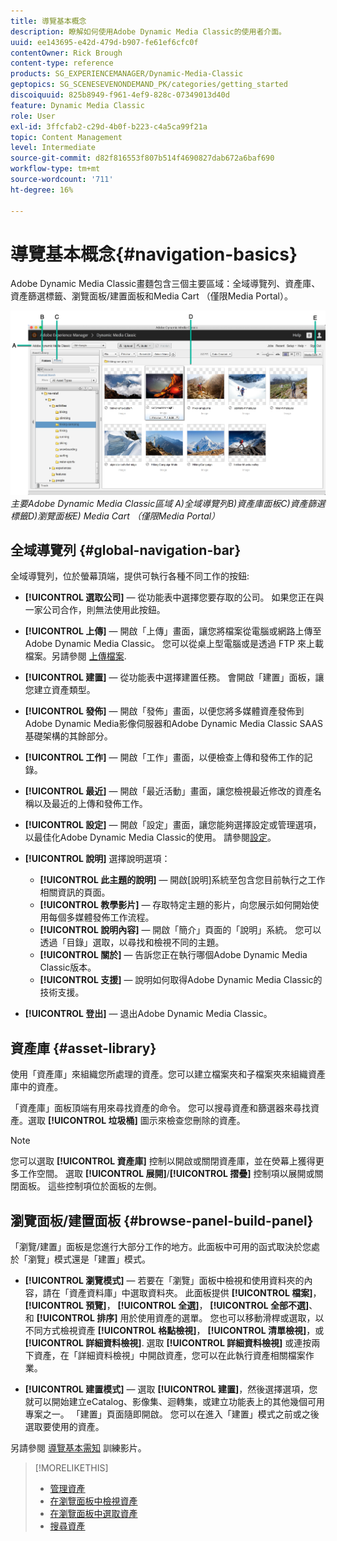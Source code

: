 ```yaml
---
title: 導覽基本概念
description: 瞭解如何使用Adobe Dynamic Media Classic的使用者介面。
uuid: ee143695-e42d-479d-b907-fe61ef6cfc0f
contentOwner: Rick Brough
content-type: reference
products: SG_EXPERIENCEMANAGER/Dynamic-Media-Classic
geptopics: SG_SCENESEVENONDEMAND_PK/categories/getting_started
discoiquuid: 825b8949-f961-4ef9-828c-07349013d40d
feature: Dynamic Media Classic
role: User
exl-id: 3ffcfab2-c29d-4b0f-b223-c4a5ca99f21a
topic: Content Management
level: Intermediate
source-git-commit: d82f816553f807b514f4690827dab672a6baf690
workflow-type: tm+mt
source-wordcount: '711'
ht-degree: 16%

---
```


# 導覽基本概念{#navigation-basics}

Adobe Dynamic Media Classic畫麵包含三個主要區域：全域導覽列、資產庫、資產篩選標籤、瀏覽面板/建置面板和Media Cart （僅限Media Portal）。

![導覽基本需知](/help/using/assets/gs_navigation_basics_popup_popup.png)
*主要Adobe Dynamic Media Classic區域*
*A)全域導覽列B)資產庫面板C)資產篩選標籤D)瀏覽面板E) Media Cart （僅限Media Portal）*

## 全域導覽列 {#global-navigation-bar}

全域導覽列，位於螢幕頂端，提供可執行各種不同工作的按鈕:

* **[!UICONTROL 選取公司]**  — 從功能表中選擇您要存取的公司。 如果您正在與一家公司合作，則無法使用此按鈕。

* **[!UICONTROL 上傳]**  — 開啟「上傳」畫面，讓您將檔案從電腦或網路上傳至Adobe Dynamic Media Classic。 您可以從桌上型電腦或是透過 FTP 來上載檔案。另請參閱 [上傳檔案](/help/using/uploading-files.md).

* **[!UICONTROL 建置]**  — 從功能表中選擇建置任務。 會開啟「建置」面板，讓您建立資產類型。

* **[!UICONTROL 發佈]**  — 開啟「發佈」畫面，以便您將多媒體資產發佈到Adobe Dynamic Media影像伺服器和Adobe Dynamic Media Classic SAAS基礎架構的其餘部分。

* **[!UICONTROL 工作]**  — 開啟「工作」畫面，以便檢查上傳和發佈工作的記錄。

* **[!UICONTROL 最近]**  — 開啟「最近活動」畫面，讓您檢視最近修改的資產名稱以及最近的上傳和發佈工作。

* **[!UICONTROL 設定]**  — 開啟「設定」畫面，讓您能夠選擇設定或管理選項，以最佳化Adobe Dynamic Media Classic的使用。 請參閱[設定](/help/using/setup-basics.md)。

* **[!UICONTROL 說明]** 選擇說明選項：

   * **[!UICONTROL 此主題的說明]**  — 開啟[說明]系統至包含您目前執行之工作相關資訊的頁面。
   * **[!UICONTROL 教學影片]**  — 存取特定主題的影片，向您展示如何開始使用每個多媒體發佈工作流程。
   * **[!UICONTROL 說明內容]**  — 開啟「簡介」頁面的「說明」系統。 您可以透過「目錄」選取，以尋找和檢視不同的主題。
   * **[!UICONTROL 關於]**  — 告訴您正在執行哪個Adobe Dynamic Media Classic版本。
   * **[!UICONTROL 支援]**  — 說明如何取得Adobe Dynamic Media Classic的技術支援。

* **[!UICONTROL 登出]**  — 退出Adobe Dynamic Media Classic。

## 資產庫 {#asset-library}

使用「資產庫」來組織您所處理的資產。您可以建立檔案夾和子檔案夾來組織資產庫中的資產。

「資產庫」面板頂端有用來尋找資產的命令。 您可以搜尋資產和篩選器來尋找資產。選取 **[!UICONTROL 垃圾桶]** 圖示來檢查您刪除的資產。

>[!NOTE]
>
>您可以選取 **[!UICONTROL 資產庫]** 控制以開啟或關閉資產庫，並在熒幕上獲得更多工作空間。 選取 **[!UICONTROL 展開]**/**[!UICONTROL 摺疊]** 控制項以展開或關閉面板。 這些控制項位於面板的左側。

## 瀏覽面板/建置面板 {#browse-panel-build-panel}

「瀏覽/建置」面板是您進行大部分工作的地方。此面板中可用的函式取決於您處於「瀏覽」模式還是「建置」模式。

* **[!UICONTROL 瀏覽模式]**  — 若要在「瀏覽」面板中檢視和使用資料夾的內容，請在「資產資料庫」中選取資料夾。 此面板提供 **[!UICONTROL 檔案]**， **[!UICONTROL 預覽]**， **[!UICONTROL 全選]**， **[!UICONTROL 全部不選]**、和 **[!UICONTROL 排序]** 用於使用資產的選單。 您也可以移動滑桿或選取，以不同方式檢視資產 **[!UICONTROL 格點檢視]**， **[!UICONTROL 清單檢視]**，或 **[!UICONTROL 詳細資料檢視]**. 選取 **[!UICONTROL 詳細資料檢視]** 或連按兩下資產，在「詳細資料檢視」中開啟資產，您可以在此執行資產相關檔案作業。

* **[!UICONTROL 建置模式]**  — 選取 **[!UICONTROL 建置]**，然後選擇選項，您就可以開始建立eCatalog、影像集、迴轉集，或建立功能表上的其他幾個可用專案之一。 「建置」頁面隨即開啟。 您可以在進入「建置」模式之前或之後選取要使用的資產。

另請參閱 [導覽基本需知](https://s7d5.scene7.com/s7viewers/html5/VideoViewer.html?videoserverurl=https://s7d5.scene7.com/is/content/&amp;emailurl=https://s7d5.scene7.com/s7/emailFriend&amp;serverUrl=https://s7d5.scene7.com/is/image/&amp;config=Scene7SharedAssets/Universal_HTML5_Video&amp;contenturl=https://s7d5.scene7.com/skins/&amp;asset=S7tutorials/571_Navigation%20Basics_converted%20renamed_Getting%20Started-AVS) 訓練影片。

>[!MORELIKETHIS]
>
>* [管理資產](about-managing-assets.md)
>* [在瀏覽面板中檢視資產](viewing-assets-browse-panel.md#viewing_assets_in_the_browse_panel)
>* [在瀏覽面板中選取資產](selecting-assets-browse-panel.md#selecting_assets_in_the_browse_panel)
>* [搜尋資產](searching-assets.md#searching_assets)
